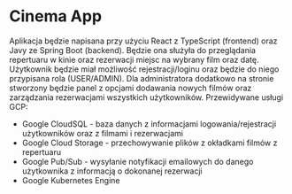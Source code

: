 # Cinema App

Aplikacja będzie napisana przy użyciu React z TypeScript (frontend) oraz Javy ze Spring Boot (backend). Będzie ona służyła do przeglądania repertuaru w kinie oraz rezerwacji miejsc na wybrany film oraz datę. Użytkownik będzie miał możliwość rejestracji/loginu oraz będzie do niego przypisana rola (USER/ADMIN). Dla administratora dodatkowo na stronie stworzony będzie panel z opcjami dodawania nowych filmów oraz zarządzania rezerwacjami wszystkich użytkowników.
Przewidywane usługi GCP:
- Google CloudSQL - baza danych z informacjami logowania/rejestracji użytkowników oraz z filmami i rezerwacjami
- Google Cloud Storage - przechowywanie plików z okładkami filmów z repertuaru
- Google Pub/Sub - wysyłanie notyfikacji emailowych do danego użytkownika z informacją o dokonanej rezerwacji
- Google Kubernetes Engine
